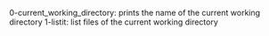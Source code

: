 0-current_working_directory: prints the name of the current working directory
1-listit: list files of the current working directory
